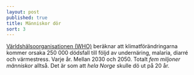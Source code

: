 ```yaml
---
layout: post
published: true
title: Människor dör
sort: 3
---
```






[Världshälsoorganisationen (WHO)](http://www.who.int/mediacentre/factsheets/fs266/en/) beräknar att klimatförändringarna kommer orsaka 250 000 dödsfall till följd av undernäring, malaria, diarré och värmestress. Varje år. Mellan 2030 och 2050. Totalt _fem miljoner människor_ alltså. Det är som att _hela Norge_ skulle dö ut på 20 år.
